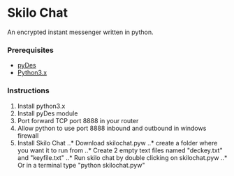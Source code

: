 # Skilo Chat

An encrypted instant messenger written in python.

### Prerequisites

* [pyDes](https://twhiteman.netfirms.com/des.html)
* [Python3.x](https://www.python.org/downloads/)

### Instructions

1. Install python3.x
2. Install pyDes module
3. Port forward TCP port 8888 in your router
4. Allow python to use port 8888 inbound and outbound in windows firewall
5. Install Skilo Chat
..* Download skilochat.pyw
..* create a folder where you want it to run from
..* Create 2 empty text files named "deckey.txt" and "keyfile.txt"
..* Run skilo chat by double clicking on skilochat.pyw
..* Or in a terminal type "python skilochat.pyw"



